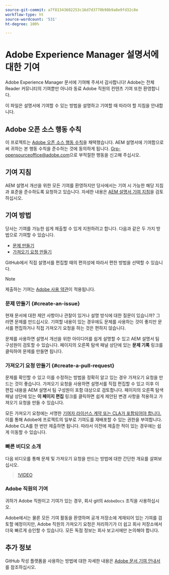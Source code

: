 ```yaml
---
source-git-commit: a7f81343602253c16d7d3770b98b9a8e9fd32c8e
workflow-type: ht
source-wordcount: '531'
ht-degree: 100%

---
```

# Adobe Experience Manager 설명서에 대한 기여

Adobe Experience Manager 문서에 기여해 주셔서 감사합니다! Adobe는 전체 Reader 커뮤니티의 기여뿐만 아니라 동료 Adobe 직원의 컨텐츠 기여 또한 환영합니다.

이 파일은 설명서에 기여할 수 있는 방법을 설명하고 기여할 때 따라야 할 지침을 안내합니다.

## Adobe 오픈 소스 행동 수칙

이 프로젝트는 [Adobe 오픈 소스 행동 수칙](code-of-conduct.md)을 채택했습니다. AEM 설명서에 기여함으로써 귀하는 본 행동 수칙을 준수하는 것에 동의하게 됩니다. [Grp-opensourceoffice@adobe.com](mailto:Grp-opensourceoffice@adobe.com)으로 부적절한 행동을 신고해 주십시오.

## 기여 지침

AEM 설명서 개선을 위한 모든 기여를 환영하지만 당사에서는 기여 시 가능한 해당 지침과 표준을 준수하도록 요청하고 있습니다. 자세한 내용은 [AEM 설명서 기여 지침](guidelines.md)을 검토하십시오.

## 기여 방법

당사는 기여를 가능한 쉽게 제출할 수 있게 지원하려고 합니다. 다음과 같은 두 가지 방법으로 기여할 수 있습니다.

* [문제 만들기](#create-an-issue)
* [가져오기 요청 만들기](#create-a-pull-request)

GitHub에서 직접 설명서를 편집할 때의 편의성에 따라서 편한 방법을 선택할 수 있습니다.

>[!NOTE]
>
>제출하는 기여는 [Adobe 사용 약관](https://www.adobe.com/kr/legal/terms.html)이 적용됩니다.

### 문제 만들기 {#create-an-issue}

현재 문서에 대한 제안 사항이나 관찰이 있거나 설명 방식에 대한 질문이 있습니까? 그러면 문제를 만드십시오. 기여할 내용이 있는 경우에도 문제를 사용하는 것이 좋지만 문서를 편집하거나 직접 가져오기 요청을 하는 것은 편하지 않습니다.

문제를 사용하면 설명서 개선을 위한 아이디어를 쉽게 설명할 수 있고 AEM 설명서 팀 구성원이 검토할 수 있습니다. 페이지의 오른쪽 탐색 패널 상단에 있는 **문제 기록** 링크를 클릭하여 문제를 만들면 됩니다.

### 가져오기 요청 만들기 {#create-a-pull-request}

문제를 확인할 수 있고 이를 수정하는 방법을 정확히 알고 있는 경우 가져오기 요청을 만드는 것이 좋습니다. 가져오기 요청을 사용하면 설명서를 직접 편집할 수 있고 이후 이 편집 내용을 AEM 설명서 팀 구성원이 포함 대상으로 검토합니다. 페이지의 오른쪽 탐색 패널 상단에 있는 **이 페이지 편집** 링크를 클릭하면 쉽게 제안된 변경 사항을 적용하고 가져오기 요청을 만들 수 있습니다.

모든 가져오기 요청에는 서명한 [기여자 라이선스 계약 또는 CLA가 포함되어야 합니다.](https://opensource.adobe.com/cla.html)  이를 통해 Adobe에 프로젝트의 일부로 기여도를 재배포할 수 있는 권한을 부여합니다. Adobe CLA를 한 번만 제출하면 됩니다. 따라서 이전에 제출한 적이 있는 경우에는 쉽게 이동할 수 있습니다.

### 빠른 비디오 소개

다음 비디오를 통해 문제 및 가져오기 요청을 만드는 방법에 대한 간단한 개요를 살펴보십시오.

>[!VIDEO](https://video.tv.adobe.com/v/27069)

### Adobe 직원의 기여

귀하가 Adobe 직원이고 기여가 있는 경우, 회사 git의 `AdobeDocs` 조직을 사용하십시오.

Adobe에서는 물론 모든 기여 활동을 환영하며 공개 저장소에 게재되어 있는 기여를 검토할 예정이지만, Adobe 직원의 가져오기 요청은 처리하기가 더 쉽고 회사 저장소에서 더욱 빠르게 승인할 수 있습니다. 모든 독점 정보는 회사 보고서에만 논의해야 합니다.

## 추가 정보

GitHub 작성 플랫폼을 사용하는 방법에 대한 자세한 내용은 [Adobe 문서 기여 안내서](https://docs.adobe.com/help/en/contributor/contributor-guide/introduction.html)를 참조하십시오.
